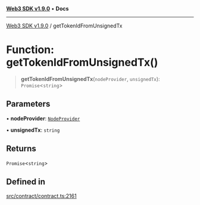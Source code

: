 [**Web3 SDK v1.9.0**](../README.md) • **Docs**

***

[Web3 SDK v1.9.0](../globals.md) / getTokenIdFromUnsignedTx

# Function: getTokenIdFromUnsignedTx()

> **getTokenIdFromUnsignedTx**(`nodeProvider`, `unsignedTx`): `Promise`\<`string`\>

## Parameters

• **nodeProvider**: [`NodeProvider`](../classes/NodeProvider.md)

• **unsignedTx**: `string`

## Returns

`Promise`\<`string`\>

## Defined in

[src/contract/contract.ts:2161](https://github.com/Mystic-Nayy/alephium-web3/blob/c1afd789a197ce5fe21f08c2965942090157c33d/packages/web3/src/contract/contract.ts#L2161)
